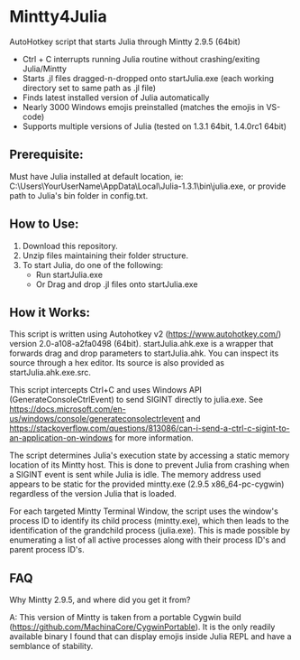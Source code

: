 # Mintty4Julia
AutoHotkey script that starts Julia through Mintty 2.9.5 (64bit)
- Ctrl + C interrupts running Julia routine without crashing/exiting Julia/Mintty
- Starts .jl files dragged-n-dropped onto startJulia.exe (each working directory set to same path as .jl file)
- Finds latest installed version of Julia automatically
- Nearly 3000 Windows emojis preinstalled (matches the emojis in VS-code)
- Supports multiple versions of Julia (tested on 1.3.1 64bit, 1.4.0rc1 64bit)

## Prerequisite:  
Must have Julia installed at default location, ie: C:\Users\YourUserName\AppData\Local\Julia-1.3.1\bin\julia.exe, or provide path to Julia's bin folder in config.txt.

## How to Use:  
1. Download this repository. 
2. Unzip files maintaining their folder structure.
3. To start Julia, do one of the following:
    * Run startJulia.exe
    * Or Drag and drop .jl files onto startJulia.exe

## How it Works:
This script is written using Autohotkey v2 (https://www.autohotkey.com/) version 2.0-a108-a2fa0498 (64bit).  startJulia.ahk.exe is a wrapper that forwards drag and drop parameters to startJulia.ahk.  You can inspect its source through a hex editor.  Its source is also provided as startJulia.ahk.exe.src. 

This script intercepts Ctrl+C and uses Windows API (GenerateConsoleCtrlEvent) to send SIGINT directly to julia.exe.  See https://docs.microsoft.com/en-us/windows/console/generateconsolectrlevent and https://stackoverflow.com/questions/813086/can-i-send-a-ctrl-c-sigint-to-an-application-on-windows for more information.

The script determines Julia's execution state by accessing a static memory location of its Mintty host.  This is done to prevent Julia from crashing when a SIGINT event is sent while Julia is idle.  The memory address used appears to be static for the provided mintty.exe (2.9.5 x86_64-pc-cygwin) regardless of the version Julia that is loaded.

For each targeted Mintty Terminal Window, the script uses the window's process ID to identify its child process (mintty.exe), which then leads to the identification of the grandchild process (julia.exe).  This is made possible by enumerating a list of all active processes along with their process ID's and parent process ID's.

## FAQ
Why Mintty 2.9.5, and where did you get it from? 

A:  This version of Mintty is taken from a portable Cygwin build (https://github.com/MachinaCore/CygwinPortable).  It is the only readily available binary I found that can display emojis inside Julia REPL and have a semblance of stability.
